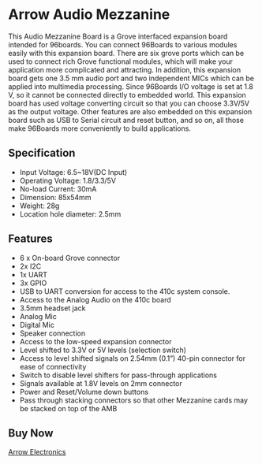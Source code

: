 # Arrow Audio Mezzanine
This Audio Mezzanine Board is a Grove interfaced expansion board intended for 96boards. You can connect 96Boards to various modules easily with this expansion board. There are six grove ports which can be used to connect rich Grove functional modules, which will make your application more complicated and attracting. In addition, this expansion board gets one 3.5 mm audio port and two independent MICs which can be applied into multimedia processing. Since 96Boards I/O voltage is set at 1.8 V, so it cannot be connected directly to embedded world. This expansion board has used voltage converting circuit so that you can choose 3.3V/5V as the output voltage. Other features are also embedded on this expansion board such as USB to Serial circuit and reset button, and so on, all those make 96Boards more conveniently to build applications.

## Specification
- Input Voltage: 6.5~18V(DC Input)
- Operating Voltage: 1.8/3.3/5V
- No-load Current: 30mA
- Dimension: 85x54mm
- Weight: 28g
- Location hole diameter: 2.5mm

## Features
- 6 x On-board Grove connector
- 2x I2C
- 1x UART
- 3x GPIO
- USB to UART conversion for access to the 410c system console.
- Access to the Analog Audio on the 410c board
- 3.5mm headset jack
- Analog Mic
- Digital Mic
- Speaker connection
- Access to the low-speed expansion connector
- Level shifted to 3.3V or 5V levels (selection switch)
- Access to level shifted signals on 2.54mm (0.1”) 40-pin connector for ease of connectivity
- Switch to disable level shifters for pass-through applications
- Signals available at 1.8V levels on 2mm connector
- Power and Reset/Volume down buttons
- Pass through stacking connectors so that other Mezzanine cards may be stacked on top of the AMB

## Buy Now
[Arrow Electronics](https://www.arrow.com/en/products/audiomezz/seeed-technology-limited)
